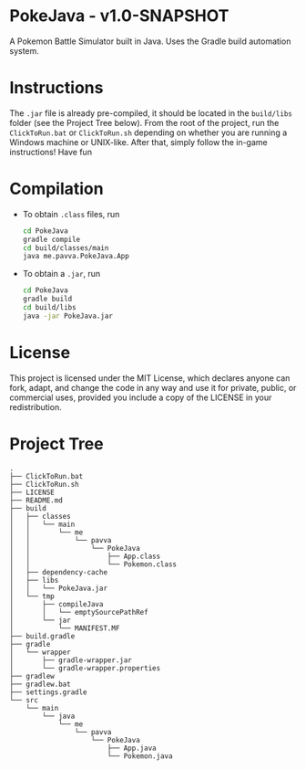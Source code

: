 # PokeJava - v1.0-SNAPSHOT

A Pokemon Battle Simulator built in Java. Uses the Gradle build automation system.

# Instructions

The `.jar` file is already pre-compiled, it should be located in the `build/libs` folder (see the Project Tree below).
From the root of the project, run the `ClickToRun.bat` or `ClickToRun.sh` depending on whether you are running a Windows machine or UNIX-like.
After that, simply follow the in-game instructions! Have fun

# Compilation

+ To obtain `.class` files, run
    
    ```bash
    cd PokeJava
    gradle compile
    cd build/classes/main
    java me.pavva.PokeJava.App
    ```
    
+ To obtain a `.jar`, run
    
    ```bash
    cd PokeJava
    gradle build
    cd build/libs
    java -jar PokeJava.jar
    ```

# License

This project is licensed under the MIT License, 
which declares anyone can fork, adapt, and change the code in any way and use it for private, public, or commercial uses, 
provided you include a copy of the LICENSE in your redistribution.

# Project Tree

```
.
├── ClickToRun.bat
├── ClickToRun.sh
├── LICENSE
├── README.md
├── build
│   ├── classes
│   │   └── main
│   │       └── me
│   │           └── pavva
│   │               └── PokeJava
│   │                   ├── App.class
│   │                   └── Pokemon.class
│   ├── dependency-cache
│   ├── libs
│   │   └── PokeJava.jar
│   └── tmp
│       ├── compileJava
│       │   └── emptySourcePathRef
│       └── jar
│           └── MANIFEST.MF
├── build.gradle
├── gradle
│   └── wrapper
│       ├── gradle-wrapper.jar
│       └── gradle-wrapper.properties
├── gradlew
├── gradlew.bat
├── settings.gradle
└── src
    └── main
        └── java
            └── me
                └── pavva
                    └── PokeJava
                        ├── App.java
                        └── Pokemon.java

```